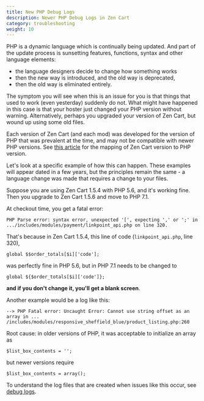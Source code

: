 ```yaml
---
title: New PHP Debug Logs 
description: Newer PHP Debug Logs in Zen Cart 
category: troubleshooting
weight: 10
---
```


PHP is a dynamic language which is continually being updated.  And part of 
the update process is sunsetting features, functions, syntax and other language elements: 

- the language designers decide to change how something works
- then the new way is introduced, and the old way is deprecated, 
- then the old way is eliminated entirely. 

The symptom you will see when this is an issue for you is that things 
that used to work (even yesterday) suddenly do not.  What might have 
happened in this case is that your hoster just changed your PHP version
without warning.  Alternatively, perhaps you upgraded your version of 
Zen Cart, but wound up using some old files.  

Each version of Zen Cart (and each mod) 
was developed for the version of PHP that was
prevalent at the time, and may not be compatible with newer PHP versions.
See [this article](/user/first_steps/server_requirements/#php-version) for the mapping of Zen Cart 
version to PHP version. 

Let's look at a specific example of how this can happen.  These examples will
appear dated in a few years,  but the principles remain the same - a 
language change was made that requires a change to your files. 

Suppose you are using Zen Cart 1.5.4 with PHP 5.6, and it's working fine.  Then you upgrade to Zen Cart 1.5.6 and move to PHP 7.1. 

At checkout time, you get a fatal error: 

```
PHP Parse error: syntax error, unexpected '[', expecting ',' or ';' in .../includes/modules/payment/linkpoint_api.php on line 320.
```

That's because in Zen Cart 1.5.4, this line of code (`linkpoint_api.php`, line 320), 

```
global $$order_totals[$i]['code'];
```

was perfectly fine in PHP 5.6, but in PHP 7.1 needs to be changed to 

```
global ${$order_totals[$i]['code']};
```

**and if you don't change it, you'll get a blank screen**.

Another example would be a log like this: 

```
--> PHP Fatal error: Uncaught Error: Cannot use string offset as an array in ... /includes/modules/responsive_sheffield_blue/product_listing.php:260

```

Root cause: in older versions of PHP, it was acceptable to initialize an array as 

```
$list_box_contents = ''; 
```

but newer versions require

```
$list_box_contents = array();
```


To understand the log files that are created when issues like this
occur, see [debug logs](/user/troubleshooting/debug_logs).


